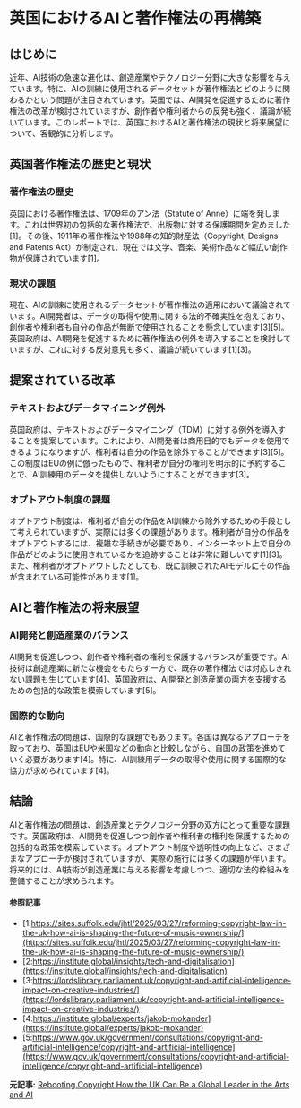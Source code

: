 # 英国におけるAIと著作権法の再構築

## はじめに

近年、AI技術の急速な進化は、創造産業やテクノロジー分野に大きな影響を与えています。特に、AIの訓練に使用されるデータセットが著作権法とどのように関わるかという問題が注目されています。英国では、AI開発を促進するために著作権法の改革が検討されていますが、創作者や権利者からの反発も強く、議論が続いています。このレポートでは、英国におけるAIと著作権法の現状と将来展望について、客観的に分析します。

## 英国著作権法の歴史と現状

### 著作権法の歴史

英国における著作権法は、1709年のアン法（Statute of Anne）に端を発します。これは世界初の包括的な著作権法で、出版物に対する保護期間を定めました[1]。その後、1911年の著作権法や1988年の知的財産法（Copyright, Designs and Patents Act）が制定され、現在では文学、音楽、美術作品など幅広い創作物が保護されています[1]。

### 現状の課題

現在、AIの訓練に使用されるデータセットが著作権法の適用において議論されています。AI開発者は、データの取得や使用に関する法的不確実性を抱えており、創作者や権利者も自分の作品が無断で使用されることを懸念しています[3][5]。英国政府は、AI開発を促進するために著作権法の例外を導入することを検討していますが、これに対する反対意見も多く、議論が続いています[1][3]。

## 提案されている改革

### テキストおよびデータマイニング例外

英国政府は、テキストおよびデータマイニング（TDM）に対する例外を導入することを提案しています。これにより、AI開発者は商用目的でもデータを使用できるようになりますが、権利者は自分の作品を除外することができます[3][5]。この制度はEUの例に倣ったもので、権利者が自分の権利を明示的に予約することで、AI訓練用のデータを提供しないようにすることができます[3]。

### オプトアウト制度の課題

オプトアウト制度は、権利者が自分の作品をAI訓練から除外するための手段として考えられていますが、実際には多くの課題があります。権利者が自分の作品をオプトアウトするには、複雑な手続きが必要であり、インターネット上で自分の作品がどのように使用されているかを追跡することは非常に難しいです[1][3]。また、権利者がオプトアウトしたとしても、既に訓練されたAIモデルにその作品が含まれている可能性があります[1]。

## AIと著作権法の将来展望

### AI開発と創造産業のバランス

AI開発を促進しつつ、創作者や権利者の権利を保護するバランスが重要です。AI技術は創造産業に新たな機会をもたらす一方で、既存の著作権法では対応しきれない課題も生じています[4]。英国政府は、AI開発と創造産業の両方を支援するための包括的な政策を模索しています[5]。

### 国際的な動向

AIと著作権法の問題は、国際的な課題でもあります。各国は異なるアプローチを取っており、英国はEUや米国などの動向と比較しながら、自国の政策を進めていく必要があります[4]。特に、AI訓練用データの取得や使用に関する国際的な協力が求められています[4]。

## 結論

AIと著作権法の問題は、創造産業とテクノロジー分野の双方にとって重要な課題です。英国政府は、AI開発を促進しつつ創作者や権利者の権利を保護するための包括的な政策を模索しています。オプトアウト制度や透明性の向上など、さまざまなアプローチが検討されていますが、実際の施行には多くの課題が伴います。将来的には、AI技術が創造産業に与える影響を考慮しつつ、適切な法的枠組みを整備することが求められます。

#### 参照記事
- [1:https://sites.suffolk.edu/jhtl/2025/03/27/reforming-copyright-law-in-the-uk-how-ai-is-shaping-the-future-of-music-ownership/](https://sites.suffolk.edu/jhtl/2025/03/27/reforming-copyright-law-in-the-uk-how-ai-is-shaping-the-future-of-music-ownership/)
- [2:https://institute.global/insights/tech-and-digitalisation](https://institute.global/insights/tech-and-digitalisation)
- [3:https://lordslibrary.parliament.uk/copyright-and-artificial-intelligence-impact-on-creative-industries/](https://lordslibrary.parliament.uk/copyright-and-artificial-intelligence-impact-on-creative-industries/)
- [4:https://institute.global/experts/jakob-mokander](https://institute.global/experts/jakob-mokander)
- [5:https://www.gov.uk/government/consultations/copyright-and-artificial-intelligence/copyright-and-artificial-intelligence](https://www.gov.uk/government/consultations/copyright-and-artificial-intelligence/copyright-and-artificial-intelligence)


**元記事:** [Rebooting Copyright How the UK Can Be a Global Leader in the Arts and AI](https://institute.global/insights/tech-and-digitalisation/rebooting-copyright-how-the-uk-can-be-a-global-leader-in-the-arts-and-ai)